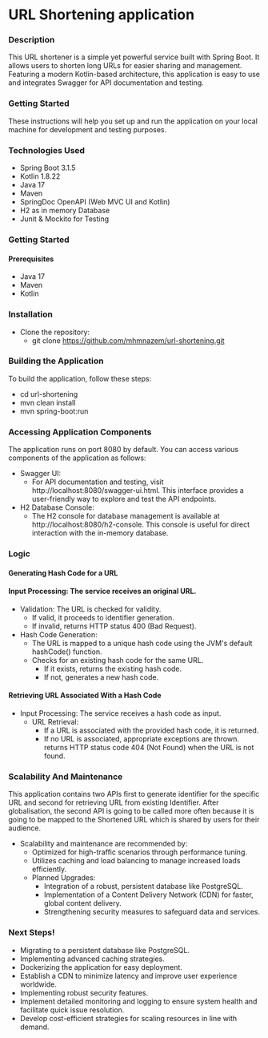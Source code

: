 # URL Shortening application

### Description
This URL shortener is a simple yet powerful service built with Spring Boot. It allows users to shorten long URLs for easier sharing and management. Featuring a modern Kotlin-based architecture, this application is easy to use and integrates Swagger for API documentation and testing.
### Getting Started
These instructions will help you set up and run the application on your local machine for development and testing purposes.

### **Technologies Used**
* Spring Boot 3.1.5
* Kotlin 1.8.22
* Java 17
* Maven
* SpringDoc OpenAPI (Web MVC UI and Kotlin)
* H2 as in memory Database
* Junit & Mockito for Testing

### Getting Started
#### Prerequisites
* Java 17
* Maven
* Kotlin


### Installation
* Clone the repository:
    * git clone https://github.com/mhmnazem/url-shortening.git


### Building the Application
To build the application, follow these steps:
* cd url-shortening
* mvn clean install
* mvn spring-boot:run

### Accessing Application Components
The application runs on port 8080 by default. You can access various components of the application as follows:
* Swagger UI:
  * For API documentation and testing, visit http://localhost:8080/swagger-ui.html. This interface provides a user-friendly way to explore and test the API endpoints.
* H2 Database Console:
  * The H2 console for database management is available at http://localhost:8080/h2-console. This console is useful for direct interaction with the in-memory database.

### Logic

#### Generating Hash Code for a URL
#### Input Processing: The service receives an original URL.
* Validation: The URL is checked for validity.
  * If valid, it proceeds to identifier generation.
  * If invalid, returns HTTP status 400 (Bad Request).
* Hash Code Generation:
  *  The URL is mapped to a unique hash code using the JVM's default hashCode() function.
  * Checks for an existing hash code for the same URL.
    * If it exists, returns the existing hash code.
    *  If not, generates a new hash code.
#### Retrieving URL Associated With a Hash Code
* Input Processing: The service receives a hash code as input.
    * URL Retrieval:
      * If a URL is associated with the provided hash code, it is returned.
      * If no URL is associated, appropriate exceptions are thrown.
      returns HTTP status code 404 (Not Found) when the URL is not found.
  
### Scalability And Maintenance

This application contains two APIs first to generate identifier for the specific URL and second for retrieving URL from existing Identifier.
After globalisation, the second API is going to be called more often because it is going to be mapped to the Shortened URL which is shared by users for their audience.

* Scalability and maintenance are recommended by:
  * Optimized for high-traffic scenarios through performance tuning.
  * Utilizes caching and load balancing to manage increased loads efficiently.
  * Planned Upgrades:
    * Integration of a robust, persistent database like PostgreSQL.
    * Implementation of a Content Delivery Network (CDN) for faster, global content delivery.
    * Strengthening security measures to safeguard data and services.

### Next Steps!

* Migrating to a persistent database like PostgreSQL.
* Implementing advanced caching strategies.
* Dockerizing the application for easy deployment.
* Establish a CDN to minimize latency and improve user experience worldwide.
* Implementing robust security features.
* Implement detailed monitoring and logging to ensure system health and facilitate quick issue resolution.
* Develop cost-efficient strategies for scaling resources in line with demand.